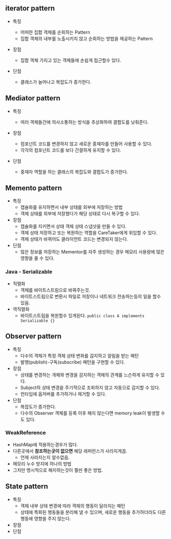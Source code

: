 ## iterator pattern

- 특징
	- 어떠한 집합 객체를 순회하는 Pattern
	- 집합 객체의 내부를 노출시키지 않고 순회하는 방법을 제공하는 Pattern

- 장점
	- 집합 객체 가지고 있는 객체들에 손쉽게 접근할수 있다.
- 단점
	- 클래스가 늘어나고 복잡도가 증가한다.

## Mediator pattern

- 특징
	- 여러 객체들간에 의사소통하는 방식을 추상화하여 결합도를 낮춰준다.

- 장점
	- 컴포넌트 코드를 변경하지 않고 새로운 중재자를 만들어 사용할 수 있다.
	- 각각의 컴포넌트 코드를 보다 간결하게 유지할 수 있다.
- 단점
	- 중재자 역할을 하는 클래스의 복잡도와 결합도가 증가한다.

## Memento pattern

- 특징
	- 캡슐화를 유지하면서 내부 상태를 외부에 저장하는 방법
	- 객체 상태를 외부에 저장했다가 해당 상태로 다시 복구할 수 있다.
- 장점
	- 캡슐화를 지키면서 상태 객체 상태 스냅샷을 만들 수 있다.
	- 객체 상태 저장하고 또는 복원하는 역할을 CareTaker에게 위임할 수 있다.
	- 객체 상태가 바뀌어도 클라이언트 코드는 변경되지 않는다.
- 단점
	- 많은 정보를 저장하는 Mementor를 자주 생성하는 경우 메모리 사용량에 많은 영향을 줄 수 있다.

### Java - Serializable
- 직렬화
	- 객체를 바이트스트림으로 바꿔주는것.
	- 바이트스트림으로 변환시 파일로 저장이나 네트워크 전송하는등의 일을 할수 있음.
- 역직렬화
	- 바이트스트림을 복원할수 있게된다.
`public class A implements Serializable {}`

## Observer pattern

- 특징
	- 다수의 객체가 특정 객체 상태 변화를 감지하고 알림을 받는 패턴
	- 발행(publish)-구독(subscribe) 패턴을 구현할 수 있다.
- 장점
	- 상태를 변경하는 개체와 변경을 감지하는 객체의 관계를 느슨하게 유지할 수 있다.
	- Subject의 상태 변경을 주기적으로 조회하지 않고 자동으로 감지할 수 있다.
	- 런타임에 옵저버를 추가하거나 제거할 수 있다.
- 단점
	- 복잡도가 증가한다.
	- 다수의 Observer 객체를 등록 이후 해지 않는다면 memory leak이 발생할 수도 있다.
### WeakReference
- HashMap에 적용하는경우가 많다.
- 다른곳에서 **참조하는곳이 없으면** 해당 래퍼런스가 사라지게끔.
	- 언제 사라지는지 알수없음.
- 메모리 누수 방지에 하나의 방법
- 그치만 명시적으로 해지하는것이 훨씬 좋은 방법.

## State pattern
- 특징
	- 객체 내부 상태 변경에 따라 객체의 행동이 달라지는 패턴
	- 상태에 특화된 행동들을 분리해 낼 수 있으며, 새로운 행동을 추가하더라도 다른 행동에 영향을 주지 않는다.
- 장점
- 단점